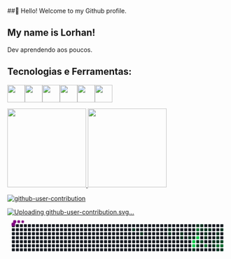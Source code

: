 ##👋 Hello! Welcome to my Github profile.
## My name is Lorhan!

Dev aprendendo aos poucos.

## Tecnologias e Ferramentas:
<img loading="lazy" src="https://cdn.jsdelivr.net/gh/devicons/devicon@latest/icons/css3/css3-plain.svg" width="40" height="40" /><img loading="lazy" src="https://cdn.jsdelivr.net/gh/devicons/devicon@latest/icons/java/java-original.svg" width="40" height="40" /><img loading="lazy" src="https://cdn.jsdelivr.net/gh/devicons/devicon@latest/icons/mysql/mysql-original.svg" width="40" height="40" /><img loading="lazy" src="https://cdn.jsdelivr.net/gh/devicons/devicon@latest/icons/railway/railway-original.svg" width="40" height="40" /><img loading="lazy" src="https://cdn.jsdelivr.net/gh/devicons/devicon@latest/icons/github/github-original.svg" width="40" height="40" /><img loading="lazy" src="https://cdn.jsdelivr.net/gh/devicons/devicon@latest/icons/html5/html5-original.svg" width="40" height="40" />
          
          
<div>
<a href="https://github.com/LorhanPierre">
<img loading="lazy" height="180em" src="https://github-readme-stats.vercel.app/api/top-langs/?username=LorhanPierre&layout=compact&langs_count=7&theme=dracula"/>
<img loading="lazy" height="180em" src="https://github-readme-stats.vercel.app/api?username=LorhanPierre&show_icons=true&theme=dracula&include_all_commits=true&count_private=true"/>
</div>          

![github-user-contribution](https://github.com/user-attachments/assets/cc407e07-1d17-42a4-a8b4-526b28bfa228)


![Uploading github-user-contribution.svg…]()
<svg viewBox="-16 -32 880 192" width="880" height="192" xmlns="http://www.w3.org/2000/svg"><desc>Generated with https://github.com/Platane/snk</desc><style>:root{--cb:#1b1f230a;--cs:purple;--ce:#161b22;--c0:#161b22;--c1:#01311f;--c2:#034525;--c3:#0f6d31;--c4:#00c647}.c{shape-rendering:geometricPrecision;fill:var(--ce);stroke-width:1px;stroke:var(--cb);animation:none 18100ms linear infinite;width:12px;height:12px}@keyframes c0{17.67%{fill:var(--c1)}17.69%,100%{fill:var(--ce)}}.c.c0{fill:var(--c1);animation-name:c0}@keyframes c1{19.33%{fill:var(--c1)}19.35%,100%{fill:var(--ce)}}.c.c1{fill:var(--c1);animation-name:c1}@keyframes c2{23.75%{fill:var(--c1)}23.77%,100%{fill:var(--ce)}}.c.c2{fill:var(--c1);animation-name:c2}@keyframes c3{23.19%{fill:var(--c1)}23.21%,100%{fill:var(--ce)}}.c.c3{fill:var(--c1);animation-name:c3}@keyframes c4{25.96%{fill:var(--c1)}25.98%,100%{fill:var(--ce)}}.c.c4{fill:var(--c1);animation-name:c4}@keyframes c5{26.51%{fill:var(--c1)}26.53%,100%{fill:var(--ce)}}.c.c5{fill:var(--c1);animation-name:c5}@keyframes c6{27.61%{fill:var(--c1)}27.63%,100%{fill:var(--ce)}}.c.c6{fill:var(--c1);animation-name:c6}@keyframes c7{28.17%{fill:var(--c1)}28.19%,100%{fill:var(--ce)}}.c.c7{fill:var(--c1);animation-name:c7}@keyframes c8{70.71%{fill:var(--c4)}70.73%,100%{fill:var(--ce)}}.c.c8{fill:var(--c4);animation-name:c8}@keyframes c9{71.26%{fill:var(--c4)}71.28%,100%{fill:var(--ce)}}.c.c9{fill:var(--c4);animation-name:c9}@keyframes ca{47.5%{fill:var(--c1)}47.52%,100%{fill:var(--ce)}}.c.ca{fill:var(--c1);animation-name:ca}@keyframes cb{30.38%{fill:var(--c1)}30.4%,100%{fill:var(--ce)}}.c.cb{fill:var(--c1);animation-name:cb}@keyframes cc{68.5%{fill:var(--c3)}68.52%,100%{fill:var(--ce)}}.c.cc{fill:var(--c3);animation-name:cc}@keyframes cd{54.69%{fill:var(--c2)}54.71%,100%{fill:var(--ce)}}.c.cd{fill:var(--c2);animation-name:cd}@keyframes ce{69.6%{fill:var(--c4)}69.62%,100%{fill:var(--ce)}}.c.ce{fill:var(--c4);animation-name:ce}@keyframes cf{51.37%{fill:var(--c1)}51.39%,100%{fill:var(--ce)}}.c.cf{fill:var(--c1);animation-name:cf}@keyframes cg{51.92%{fill:var(--c2)}51.94%,100%{fill:var(--ce)}}.c.cg{fill:var(--c2);animation-name:cg}@keyframes ch{30.93%{fill:var(--c1)}30.95%,100%{fill:var(--ce)}}.c.ch{fill:var(--c1);animation-name:ch}@keyframes ci{31.48%{fill:var(--c1)}31.5%,100%{fill:var(--ce)}}.c.ci{fill:var(--c1);animation-name:ci}@keyframes cj{50.82%{fill:var(--c2)}50.84%,100%{fill:var(--ce)}}.c.cj{fill:var(--c2);animation-name:cj}@keyframes ck{32.03%{fill:var(--c1)}32.05%,100%{fill:var(--ce)}}.c.ck{fill:var(--c1);animation-name:ck}@keyframes cl{33.69%{fill:var(--c1)}33.71%,100%{fill:var(--ce)}}.c.cl{fill:var(--c1);animation-name:cl}@keyframes cm{34.24%{fill:var(--c1)}34.26%,100%{fill:var(--ce)}}.c.cm{fill:var(--c1);animation-name:cm}@keyframes cn{65.18%{fill:var(--c3)}65.2%,100%{fill:var(--ce)}}.c.cn{fill:var(--c3);animation-name:cn}@keyframes co{32.59%{fill:var(--c1)}32.61%,100%{fill:var(--ce)}}.c.co{fill:var(--c1);animation-name:co}@keyframes cp{40.32%{fill:var(--c1)}40.34%,100%{fill:var(--ce)}}.c.cp{fill:var(--c1);animation-name:cp}@keyframes cq{40.87%{fill:var(--c1)}40.89%,100%{fill:var(--ce)}}.c.cq{fill:var(--c1);animation-name:cq}@keyframes cr{36.45%{fill:var(--c1)}36.47%,100%{fill:var(--ce)}}.c.cr{fill:var(--c1);animation-name:cr}@keyframes cs{35.9%{fill:var(--c1)}35.92%,100%{fill:var(--ce)}}.c.cs{fill:var(--c1);animation-name:cs}@keyframes ct{39.77%{fill:var(--c1)}39.79%,100%{fill:var(--ce)}}.c.ct{fill:var(--c1);animation-name:ct}@keyframes cu{63.53%{fill:var(--c3)}63.55%,100%{fill:var(--ce)}}.c.cu{fill:var(--c3);animation-name:cu}@keyframes cv{41.98%{fill:var(--c1)}42%,100%{fill:var(--ce)}}.c.cv{fill:var(--c1);animation-name:cv}@keyframes cw{37.56%{fill:var(--c1)}37.58%,100%{fill:var(--ce)}}.c.cw{fill:var(--c1);animation-name:cw}@keyframes cx{62.42%{fill:var(--c2)}62.44%,100%{fill:var(--ce)}}.c.cx{fill:var(--c2);animation-name:cx}@keyframes cy{62.97%{fill:var(--c3)}62.99%,100%{fill:var(--ce)}}.c.cy{fill:var(--c3);animation-name:cy}@keyframes cz{42.53%{fill:var(--c1)}42.55%,100%{fill:var(--ce)}}.c.cz{fill:var(--c1);animation-name:cz}.u{transform-origin:0 0;transform:scale(0,1);animation:none linear 18100ms infinite}@keyframes u0{17.67%{transform:scale(0.000,1)}17.69%,19.33%{transform:scale(0.042,1)}19.35%,23.19%{transform:scale(0.083,1)}23.21%,23.75%{transform:scale(0.125,1)}23.77%,25.96%{transform:scale(0.167,1)}25.98%,26.51%{transform:scale(0.208,1)}26.53%,27.61%{transform:scale(0.250,1)}27.63%,28.17%{transform:scale(0.292,1)}28.19%,30.38%{transform:scale(0.333,1)}30.4%,30.93%{transform:scale(0.375,1)}30.95%,31.48%{transform:scale(0.417,1)}31.5%,32.03%{transform:scale(0.458,1)}32.05%,32.59%{transform:scale(0.500,1)}32.61%,33.69%{transform:scale(0.542,1)}33.71%,34.24%{transform:scale(0.583,1)}34.26%,35.9%{transform:scale(0.625,1)}35.92%,36.45%{transform:scale(0.667,1)}36.47%,37.56%{transform:scale(0.708,1)}37.58%,39.77%{transform:scale(0.750,1)}39.79%,40.32%{transform:scale(0.792,1)}40.34%,40.87%{transform:scale(0.833,1)}40.89%,41.98%{transform:scale(0.875,1)}42%,42.53%{transform:scale(0.917,1)}42.55%,47.5%{transform:scale(0.958,1)}47.52%,100%{transform:scale(1.000,1)}}.u.u0{fill:var(--c1);animation-name:u0;transform-origin:0.0px 0}@keyframes u1{50.82%{transform:scale(0.000,1)}50.84%,100%{transform:scale(1.000,1)}}.u.u1{fill:var(--c2);animation-name:u1;transform-origin:565.3px 0}@keyframes u2{51.37%{transform:scale(0.000,1)}51.39%,100%{transform:scale(1.000,1)}}.u.u2{fill:var(--c1);animation-name:u2;transform-origin:588.9px 0}@keyframes u3{51.92%{transform:scale(0.000,1)}51.94%,54.69%{transform:scale(0.333,1)}54.71%,62.42%{transform:scale(0.667,1)}62.44%,100%{transform:scale(1.000,1)}}.u.u3{fill:var(--c2);animation-name:u3;transform-origin:612.4px 0}@keyframes u4{62.97%{transform:scale(0.000,1)}62.99%,63.53%{transform:scale(0.250,1)}63.55%,65.18%{transform:scale(0.500,1)}65.2%,68.5%{transform:scale(0.750,1)}68.52%,100%{transform:scale(1.000,1)}}.u.u4{fill:var(--c3);animation-name:u4;transform-origin:683.1px 0}@keyframes u5{69.6%{transform:scale(0.000,1)}69.62%,70.71%{transform:scale(0.333,1)}70.73%,71.26%{transform:scale(0.667,1)}71.28%,100%{transform:scale(1.000,1)}}.u.u5{fill:var(--c4);animation-name:u5;transform-origin:777.3px 0}.s{shape-rendering:geometricPrecision;fill:var(--cs);animation:none linear 18100ms infinite}@keyframes s0{0%,99.45%{transform:translate(0px,-16px)}0.55%{transform:translate(0px,0px)}17.13%{transform:translate(480px,0px)}17.68%{transform:translate(480px,16px)}18.78%{transform:translate(512px,16px)}19.34%{transform:translate(512px,32px)}23.2%{transform:translate(624px,32px)}23.76%{transform:translate(624px,16px)}25.41%{transform:translate(672px,16px)}26.52%{transform:translate(672px,48px)}28.18%,70.17%{transform:translate(720px,48px)}29.83%,56.35%{transform:translate(720px,0px)}30.94%{transform:translate(752px,0px)}31.49%{transform:translate(752px,16px)}32.6%{transform:translate(784px,16px)}33.15%{transform:translate(784px,32px)}33.7%{transform:translate(768px,32px)}34.25%{transform:translate(768px,48px)}35.91%{transform:translate(816px,48px)}36.46%{transform:translate(816px,32px)}37.02%{transform:translate(832px,32px)}37.57%{transform:translate(832px,16px)}38.12%{transform:translate(816px,16px)}39.78%{transform:translate(816px,64px)}40.33%{transform:translate(800px,64px)}41.44%{transform:translate(800px,96px)}42.54%{transform:translate(832px,96px)}43.09%{transform:translate(832px,112px)}43.65%{transform:translate(816px,112px)}44.2%{transform:translate(816px,96px)}47.51%{transform:translate(720px,96px)}48.07%{transform:translate(720px,112px)}48.62%{transform:translate(736px,112px)}49.17%{transform:translate(736px,96px)}49.72%{transform:translate(752px,96px)}50.83%{transform:translate(752px,64px)}51.38%{transform:translate(736px,64px)}51.93%{transform:translate(736px,80px)}52.49%{transform:translate(752px,80px)}54.14%{transform:translate(752px,32px)}55.25%{transform:translate(720px,32px)}60.22%{transform:translate(832px,0px)}62.98%{transform:translate(832px,80px)}65.19%{transform:translate(768px,80px)}67.4%{transform:translate(768px,16px)}68.51%{transform:translate(736px,16px)}69.61%{transform:translate(736px,48px)}71.27%{transform:translate(720px,80px)}92.82%{transform:translate(96px,80px)}94.48%{transform:translate(96px,32px)}95.03%{transform:translate(80px,32px)}96.13%{transform:translate(80px,0px)}97.24%{transform:translate(48px,0px)}97.79%{transform:translate(48px,-16px)}}.s.s0{transform:translate(0px,-16px);animation-name:s0}@keyframes s1{0%,99.45%{transform:translate(16px,-16px)}0.55%{transform:translate(0px,-16px)}1.1%{transform:translate(0px,0px)}17.68%{transform:translate(480px,0px)}18.23%{transform:translate(480px,16px)}19.34%{transform:translate(512px,16px)}19.89%{transform:translate(512px,32px)}23.76%{transform:translate(624px,32px)}24.31%{transform:translate(624px,16px)}25.97%{transform:translate(672px,16px)}27.07%{transform:translate(672px,48px)}28.73%,70.72%{transform:translate(720px,48px)}30.39%,56.91%{transform:translate(720px,0px)}31.49%{transform:translate(752px,0px)}32.04%{transform:translate(752px,16px)}33.15%{transform:translate(784px,16px)}33.7%{transform:translate(784px,32px)}34.25%{transform:translate(768px,32px)}34.81%{transform:translate(768px,48px)}36.46%{transform:translate(816px,48px)}37.02%{transform:translate(816px,32px)}37.57%{transform:translate(832px,32px)}38.12%{transform:translate(832px,16px)}38.67%{transform:translate(816px,16px)}40.33%{transform:translate(816px,64px)}40.88%{transform:translate(800px,64px)}41.99%{transform:translate(800px,96px)}43.09%{transform:translate(832px,96px)}43.65%{transform:translate(832px,112px)}44.2%{transform:translate(816px,112px)}44.75%{transform:translate(816px,96px)}48.07%{transform:translate(720px,96px)}48.62%{transform:translate(720px,112px)}49.17%{transform:translate(736px,112px)}49.72%{transform:translate(736px,96px)}50.28%{transform:translate(752px,96px)}51.38%{transform:translate(752px,64px)}51.93%{transform:translate(736px,64px)}52.49%{transform:translate(736px,80px)}53.04%{transform:translate(752px,80px)}54.7%{transform:translate(752px,32px)}55.8%{transform:translate(720px,32px)}60.77%{transform:translate(832px,0px)}63.54%{transform:translate(832px,80px)}65.75%{transform:translate(768px,80px)}67.96%{transform:translate(768px,16px)}69.06%{transform:translate(736px,16px)}70.17%{transform:translate(736px,48px)}71.82%{transform:translate(720px,80px)}93.37%{transform:translate(96px,80px)}95.03%{transform:translate(96px,32px)}95.58%{transform:translate(80px,32px)}96.69%{transform:translate(80px,0px)}97.79%{transform:translate(48px,0px)}98.34%{transform:translate(48px,-16px)}}.s.s1{transform:translate(16px,-16px);animation-name:s1}@keyframes s2{0%,99.45%{transform:translate(32px,-16px)}1.1%{transform:translate(0px,-16px)}1.66%{transform:translate(0px,0px)}18.23%{transform:translate(480px,0px)}18.78%{transform:translate(480px,16px)}19.89%{transform:translate(512px,16px)}20.44%{transform:translate(512px,32px)}24.31%{transform:translate(624px,32px)}24.86%{transform:translate(624px,16px)}26.52%{transform:translate(672px,16px)}27.62%{transform:translate(672px,48px)}29.28%,71.27%{transform:translate(720px,48px)}30.94%,57.46%{transform:translate(720px,0px)}32.04%{transform:translate(752px,0px)}32.6%{transform:translate(752px,16px)}33.7%{transform:translate(784px,16px)}34.25%{transform:translate(784px,32px)}34.81%{transform:translate(768px,32px)}35.36%{transform:translate(768px,48px)}37.02%{transform:translate(816px,48px)}37.57%{transform:translate(816px,32px)}38.12%{transform:translate(832px,32px)}38.67%{transform:translate(832px,16px)}39.23%{transform:translate(816px,16px)}40.88%{transform:translate(816px,64px)}41.44%{transform:translate(800px,64px)}42.54%{transform:translate(800px,96px)}43.65%{transform:translate(832px,96px)}44.2%{transform:translate(832px,112px)}44.75%{transform:translate(816px,112px)}45.3%{transform:translate(816px,96px)}48.62%{transform:translate(720px,96px)}49.17%{transform:translate(720px,112px)}49.72%{transform:translate(736px,112px)}50.28%{transform:translate(736px,96px)}50.83%{transform:translate(752px,96px)}51.93%{transform:translate(752px,64px)}52.49%{transform:translate(736px,64px)}53.04%{transform:translate(736px,80px)}53.59%{transform:translate(752px,80px)}55.25%{transform:translate(752px,32px)}56.35%{transform:translate(720px,32px)}61.33%{transform:translate(832px,0px)}64.09%{transform:translate(832px,80px)}66.3%{transform:translate(768px,80px)}68.51%{transform:translate(768px,16px)}69.61%{transform:translate(736px,16px)}70.72%{transform:translate(736px,48px)}72.38%{transform:translate(720px,80px)}93.92%{transform:translate(96px,80px)}95.58%{transform:translate(96px,32px)}96.13%{transform:translate(80px,32px)}97.24%{transform:translate(80px,0px)}98.34%{transform:translate(48px,0px)}98.9%{transform:translate(48px,-16px)}}.s.s2{transform:translate(32px,-16px);animation-name:s2}@keyframes s3{0%,99.45%{transform:translate(48px,-16px)}1.66%{transform:translate(0px,-16px)}2.21%{transform:translate(0px,0px)}18.78%{transform:translate(480px,0px)}19.34%{transform:translate(480px,16px)}20.44%{transform:translate(512px,16px)}20.99%{transform:translate(512px,32px)}24.86%{transform:translate(624px,32px)}25.41%{transform:translate(624px,16px)}27.07%{transform:translate(672px,16px)}28.18%{transform:translate(672px,48px)}29.83%,71.82%{transform:translate(720px,48px)}31.49%,58.01%{transform:translate(720px,0px)}32.6%{transform:translate(752px,0px)}33.15%{transform:translate(752px,16px)}34.25%{transform:translate(784px,16px)}34.81%{transform:translate(784px,32px)}35.36%{transform:translate(768px,32px)}35.91%{transform:translate(768px,48px)}37.57%{transform:translate(816px,48px)}38.12%{transform:translate(816px,32px)}38.67%{transform:translate(832px,32px)}39.23%{transform:translate(832px,16px)}39.78%{transform:translate(816px,16px)}41.44%{transform:translate(816px,64px)}41.99%{transform:translate(800px,64px)}43.09%{transform:translate(800px,96px)}44.2%{transform:translate(832px,96px)}44.75%{transform:translate(832px,112px)}45.3%{transform:translate(816px,112px)}45.86%{transform:translate(816px,96px)}49.17%{transform:translate(720px,96px)}49.72%{transform:translate(720px,112px)}50.28%{transform:translate(736px,112px)}50.83%{transform:translate(736px,96px)}51.38%{transform:translate(752px,96px)}52.49%{transform:translate(752px,64px)}53.04%{transform:translate(736px,64px)}53.59%{transform:translate(736px,80px)}54.14%{transform:translate(752px,80px)}55.8%{transform:translate(752px,32px)}56.91%{transform:translate(720px,32px)}61.88%{transform:translate(832px,0px)}64.64%{transform:translate(832px,80px)}66.85%{transform:translate(768px,80px)}69.06%{transform:translate(768px,16px)}70.17%{transform:translate(736px,16px)}71.27%{transform:translate(736px,48px)}72.93%{transform:translate(720px,80px)}94.48%{transform:translate(96px,80px)}96.13%{transform:translate(96px,32px)}96.69%{transform:translate(80px,32px)}97.79%{transform:translate(80px,0px)}98.9%{transform:translate(48px,0px)}}.s.s3{transform:translate(48px,-16px);animation-name:s3}</style><rect class="c" x="2" y="2" rx="2" ry="2"/><rect class="c" x="2" y="18" rx="2" ry="2"/><rect class="c" x="2" y="34" rx="2" ry="2"/><rect class="c" x="2" y="50" rx="2" ry="2"/><rect class="c" x="2" y="66" rx="2" ry="2"/><rect class="c" x="2" y="82" rx="2" ry="2"/><rect class="c" x="2" y="98" rx="2" ry="2"/><rect class="c" x="18" y="2" rx="2" ry="2"/><rect class="c" x="18" y="18" rx="2" ry="2"/><rect class="c" x="18" y="34" rx="2" ry="2"/><rect class="c" x="18" y="50" rx="2" ry="2"/><rect class="c" x="18" y="66" rx="2" ry="2"/><rect class="c" x="18" y="82" rx="2" ry="2"/><rect class="c" x="18" y="98" rx="2" ry="2"/><rect class="c" x="34" y="2" rx="2" ry="2"/><rect class="c" x="34" y="18" rx="2" ry="2"/><rect class="c" x="34" y="34" rx="2" ry="2"/><rect class="c" x="34" y="50" rx="2" ry="2"/><rect class="c" x="34" y="66" rx="2" ry="2"/><rect class="c" x="34" y="82" rx="2" ry="2"/><rect class="c" x="34" y="98" rx="2" ry="2"/><rect class="c" x="50" y="2" rx="2" ry="2"/><rect class="c" x="50" y="18" rx="2" ry="2"/><rect class="c" x="50" y="34" rx="2" ry="2"/><rect class="c" x="50" y="50" rx="2" ry="2"/><rect class="c" x="50" y="66" rx="2" ry="2"/><rect class="c" x="50" y="82" rx="2" ry="2"/><rect class="c" x="50" y="98" rx="2" ry="2"/><rect class="c" x="66" y="2" rx="2" ry="2"/><rect class="c" x="66" y="18" rx="2" ry="2"/><rect class="c" x="66" y="34" rx="2" ry="2"/><rect class="c" x="66" y="50" rx="2" ry="2"/><rect class="c" x="66" y="66" rx="2" ry="2"/><rect class="c" x="66" y="82" rx="2" ry="2"/><rect class="c" x="66" y="98" rx="2" ry="2"/><rect class="c" x="82" y="2" rx="2" ry="2"/><rect class="c" x="82" y="18" rx="2" ry="2"/><rect class="c" x="82" y="34" rx="2" ry="2"/><rect class="c" x="82" y="50" rx="2" ry="2"/><rect class="c" x="82" y="66" rx="2" ry="2"/><rect class="c" x="82" y="82" rx="2" ry="2"/><rect class="c" x="82" y="98" rx="2" ry="2"/><rect class="c" x="98" y="2" rx="2" ry="2"/><rect class="c" x="98" y="18" rx="2" ry="2"/><rect class="c" x="98" y="34" rx="2" ry="2"/><rect class="c" x="98" y="50" rx="2" ry="2"/><rect class="c" x="98" y="66" rx="2" ry="2"/><rect class="c" x="98" y="82" rx="2" ry="2"/><rect class="c" x="98" y="98" rx="2" ry="2"/><rect class="c" x="114" y="2" rx="2" ry="2"/><rect class="c" x="114" y="18" rx="2" ry="2"/><rect class="c" x="114" y="34" rx="2" ry="2"/><rect class="c" x="114" y="50" rx="2" ry="2"/><rect class="c" x="114" y="66" rx="2" ry="2"/><rect class="c" x="114" y="82" rx="2" ry="2"/><rect class="c" x="114" y="98" rx="2" ry="2"/><rect class="c" x="130" y="2" rx="2" ry="2"/><rect class="c" x="130" y="18" rx="2" ry="2"/><rect class="c" x="130" y="34" rx="2" ry="2"/><rect class="c" x="130" y="50" rx="2" ry="2"/><rect class="c" x="130" y="66" rx="2" ry="2"/><rect class="c" x="130" y="82" rx="2" ry="2"/><rect class="c" x="130" y="98" rx="2" ry="2"/><rect class="c" x="146" y="2" rx="2" ry="2"/><rect class="c" x="146" y="18" rx="2" ry="2"/><rect class="c" x="146" y="34" rx="2" ry="2"/><rect class="c" x="146" y="50" rx="2" ry="2"/><rect class="c" x="146" y="66" rx="2" ry="2"/><rect class="c" x="146" y="82" rx="2" ry="2"/><rect class="c" x="146" y="98" rx="2" ry="2"/><rect class="c" x="162" y="2" rx="2" ry="2"/><rect class="c" x="162" y="18" rx="2" ry="2"/><rect class="c" x="162" y="34" rx="2" ry="2"/><rect class="c" x="162" y="50" rx="2" ry="2"/><rect class="c" x="162" y="66" rx="2" ry="2"/><rect class="c" x="162" y="82" rx="2" ry="2"/><rect class="c" x="162" y="98" rx="2" ry="2"/><rect class="c" x="178" y="2" rx="2" ry="2"/><rect class="c" x="178" y="18" rx="2" ry="2"/><rect class="c" x="178" y="34" rx="2" ry="2"/><rect class="c" x="178" y="50" rx="2" ry="2"/><rect class="c" x="178" y="66" rx="2" ry="2"/><rect class="c" x="178" y="82" rx="2" ry="2"/><rect class="c" x="178" y="98" rx="2" ry="2"/><rect class="c" x="194" y="2" rx="2" ry="2"/><rect class="c" x="194" y="18" rx="2" ry="2"/><rect class="c" x="194" y="34" rx="2" ry="2"/><rect class="c" x="194" y="50" rx="2" ry="2"/><rect class="c" x="194" y="66" rx="2" ry="2"/><rect class="c" x="194" y="82" rx="2" ry="2"/><rect class="c" x="194" y="98" rx="2" ry="2"/><rect class="c" x="210" y="2" rx="2" ry="2"/><rect class="c" x="210" y="18" rx="2" ry="2"/><rect class="c" x="210" y="34" rx="2" ry="2"/><rect class="c" x="210" y="50" rx="2" ry="2"/><rect class="c" x="210" y="66" rx="2" ry="2"/><rect class="c" x="210" y="82" rx="2" ry="2"/><rect class="c" x="210" y="98" rx="2" ry="2"/><rect class="c" x="226" y="2" rx="2" ry="2"/><rect class="c" x="226" y="18" rx="2" ry="2"/><rect class="c" x="226" y="34" rx="2" ry="2"/><rect class="c" x="226" y="50" rx="2" ry="2"/><rect class="c" x="226" y="66" rx="2" ry="2"/><rect class="c" x="226" y="82" rx="2" ry="2"/><rect class="c" x="226" y="98" rx="2" ry="2"/><rect class="c" x="242" y="2" rx="2" ry="2"/><rect class="c" x="242" y="18" rx="2" ry="2"/><rect class="c" x="242" y="34" rx="2" ry="2"/><rect class="c" x="242" y="50" rx="2" ry="2"/><rect class="c" x="242" y="66" rx="2" ry="2"/><rect class="c" x="242" y="82" rx="2" ry="2"/><rect class="c" x="242" y="98" rx="2" ry="2"/><rect class="c" x="258" y="2" rx="2" ry="2"/><rect class="c" x="258" y="18" rx="2" ry="2"/><rect class="c" x="258" y="34" rx="2" ry="2"/><rect class="c" x="258" y="50" rx="2" ry="2"/><rect class="c" x="258" y="66" rx="2" ry="2"/><rect class="c" x="258" y="82" rx="2" ry="2"/><rect class="c" x="258" y="98" rx="2" ry="2"/><rect class="c" x="274" y="2" rx="2" ry="2"/><rect class="c" x="274" y="18" rx="2" ry="2"/><rect class="c" x="274" y="34" rx="2" ry="2"/><rect class="c" x="274" y="50" rx="2" ry="2"/><rect class="c" x="274" y="66" rx="2" ry="2"/><rect class="c" x="274" y="82" rx="2" ry="2"/><rect class="c" x="274" y="98" rx="2" ry="2"/><rect class="c" x="290" y="2" rx="2" ry="2"/><rect class="c" x="290" y="18" rx="2" ry="2"/><rect class="c" x="290" y="34" rx="2" ry="2"/><rect class="c" x="290" y="50" rx="2" ry="2"/><rect class="c" x="290" y="66" rx="2" ry="2"/><rect class="c" x="290" y="82" rx="2" ry="2"/><rect class="c" x="290" y="98" rx="2" ry="2"/><rect class="c" x="306" y="2" rx="2" ry="2"/><rect class="c" x="306" y="18" rx="2" ry="2"/><rect class="c" x="306" y="34" rx="2" ry="2"/><rect class="c" x="306" y="50" rx="2" ry="2"/><rect class="c" x="306" y="66" rx="2" ry="2"/><rect class="c" x="306" y="82" rx="2" ry="2"/><rect class="c" x="306" y="98" rx="2" ry="2"/><rect class="c" x="322" y="2" rx="2" ry="2"/><rect class="c" x="322" y="18" rx="2" ry="2"/><rect class="c" x="322" y="34" rx="2" ry="2"/><rect class="c" x="322" y="50" rx="2" ry="2"/><rect class="c" x="322" y="66" rx="2" ry="2"/><rect class="c" x="322" y="82" rx="2" ry="2"/><rect class="c" x="322" y="98" rx="2" ry="2"/><rect class="c" x="338" y="2" rx="2" ry="2"/><rect class="c" x="338" y="18" rx="2" ry="2"/><rect class="c" x="338" y="34" rx="2" ry="2"/><rect class="c" x="338" y="50" rx="2" ry="2"/><rect class="c" x="338" y="66" rx="2" ry="2"/><rect class="c" x="338" y="82" rx="2" ry="2"/><rect class="c" x="338" y="98" rx="2" ry="2"/><rect class="c" x="354" y="2" rx="2" ry="2"/><rect class="c" x="354" y="18" rx="2" ry="2"/><rect class="c" x="354" y="34" rx="2" ry="2"/><rect class="c" x="354" y="50" rx="2" ry="2"/><rect class="c" x="354" y="66" rx="2" ry="2"/><rect class="c" x="354" y="82" rx="2" ry="2"/><rect class="c" x="354" y="98" rx="2" ry="2"/><rect class="c" x="370" y="2" rx="2" ry="2"/><rect class="c" x="370" y="18" rx="2" ry="2"/><rect class="c" x="370" y="34" rx="2" ry="2"/><rect class="c" x="370" y="50" rx="2" ry="2"/><rect class="c" x="370" y="66" rx="2" ry="2"/><rect class="c" x="370" y="82" rx="2" ry="2"/><rect class="c" x="370" y="98" rx="2" ry="2"/><rect class="c" x="386" y="2" rx="2" ry="2"/><rect class="c" x="386" y="18" rx="2" ry="2"/><rect class="c" x="386" y="34" rx="2" ry="2"/><rect class="c" x="386" y="50" rx="2" ry="2"/><rect class="c" x="386" y="66" rx="2" ry="2"/><rect class="c" x="386" y="82" rx="2" ry="2"/><rect class="c" x="386" y="98" rx="2" ry="2"/><rect class="c" x="402" y="2" rx="2" ry="2"/><rect class="c" x="402" y="18" rx="2" ry="2"/><rect class="c" x="402" y="34" rx="2" ry="2"/><rect class="c" x="402" y="50" rx="2" ry="2"/><rect class="c" x="402" y="66" rx="2" ry="2"/><rect class="c" x="402" y="82" rx="2" ry="2"/><rect class="c" x="402" y="98" rx="2" ry="2"/><rect class="c" x="418" y="2" rx="2" ry="2"/><rect class="c" x="418" y="18" rx="2" ry="2"/><rect class="c" x="418" y="34" rx="2" ry="2"/><rect class="c" x="418" y="50" rx="2" ry="2"/><rect class="c" x="418" y="66" rx="2" ry="2"/><rect class="c" x="418" y="82" rx="2" ry="2"/><rect class="c" x="418" y="98" rx="2" ry="2"/><rect class="c" x="434" y="2" rx="2" ry="2"/><rect class="c" x="434" y="18" rx="2" ry="2"/><rect class="c" x="434" y="34" rx="2" ry="2"/><rect class="c" x="434" y="50" rx="2" ry="2"/><rect class="c" x="434" y="66" rx="2" ry="2"/><rect class="c" x="434" y="82" rx="2" ry="2"/><rect class="c" x="434" y="98" rx="2" ry="2"/><rect class="c" x="450" y="2" rx="2" ry="2"/><rect class="c" x="450" y="18" rx="2" ry="2"/><rect class="c" x="450" y="34" rx="2" ry="2"/><rect class="c" x="450" y="50" rx="2" ry="2"/><rect class="c" x="450" y="66" rx="2" ry="2"/><rect class="c" x="450" y="82" rx="2" ry="2"/><rect class="c" x="450" y="98" rx="2" ry="2"/><rect class="c" x="466" y="2" rx="2" ry="2"/><rect class="c" x="466" y="18" rx="2" ry="2"/><rect class="c" x="466" y="34" rx="2" ry="2"/><rect class="c" x="466" y="50" rx="2" ry="2"/><rect class="c" x="466" y="66" rx="2" ry="2"/><rect class="c" x="466" y="82" rx="2" ry="2"/><rect class="c" x="466" y="98" rx="2" ry="2"/><rect class="c" x="482" y="2" rx="2" ry="2"/><rect class="c c0" x="482" y="18" rx="2" ry="2"/><rect class="c" x="482" y="34" rx="2" ry="2"/><rect class="c" x="482" y="50" rx="2" ry="2"/><rect class="c" x="482" y="66" rx="2" ry="2"/><rect class="c" x="482" y="82" rx="2" ry="2"/><rect class="c" x="482" y="98" rx="2" ry="2"/><rect class="c" x="498" y="2" rx="2" ry="2"/><rect class="c" x="498" y="18" rx="2" ry="2"/><rect class="c" x="498" y="34" rx="2" ry="2"/><rect class="c" x="498" y="50" rx="2" ry="2"/><rect class="c" x="498" y="66" rx="2" ry="2"/><rect class="c" x="498" y="82" rx="2" ry="2"/><rect class="c" x="498" y="98" rx="2" ry="2"/><rect class="c" x="514" y="2" rx="2" ry="2"/><rect class="c" x="514" y="18" rx="2" ry="2"/><rect class="c c1" x="514" y="34" rx="2" ry="2"/><rect class="c" x="514" y="50" rx="2" ry="2"/><rect class="c" x="514" y="66" rx="2" ry="2"/><rect class="c" x="514" y="82" rx="2" ry="2"/><rect class="c" x="514" y="98" rx="2" ry="2"/><rect class="c" x="530" y="2" rx="2" ry="2"/><rect class="c" x="530" y="18" rx="2" ry="2"/><rect class="c" x="530" y="34" rx="2" ry="2"/><rect class="c" x="530" y="50" rx="2" ry="2"/><rect class="c" x="530" y="66" rx="2" ry="2"/><rect class="c" x="530" y="82" rx="2" ry="2"/><rect class="c" x="530" y="98" rx="2" ry="2"/><rect class="c" x="546" y="2" rx="2" ry="2"/><rect class="c" x="546" y="18" rx="2" ry="2"/><rect class="c" x="546" y="34" rx="2" ry="2"/><rect class="c" x="546" y="50" rx="2" ry="2"/><rect class="c" x="546" y="66" rx="2" ry="2"/><rect class="c" x="546" y="82" rx="2" ry="2"/><rect class="c" x="546" y="98" rx="2" ry="2"/><rect class="c" x="562" y="2" rx="2" ry="2"/><rect class="c" x="562" y="18" rx="2" ry="2"/><rect class="c" x="562" y="34" rx="2" ry="2"/><rect class="c" x="562" y="50" rx="2" ry="2"/><rect class="c" x="562" y="66" rx="2" ry="2"/><rect class="c" x="562" y="82" rx="2" ry="2"/><rect class="c" x="562" y="98" rx="2" ry="2"/><rect class="c" x="578" y="2" rx="2" ry="2"/><rect class="c" x="578" y="18" rx="2" ry="2"/><rect class="c" x="578" y="34" rx="2" ry="2"/><rect class="c" x="578" y="50" rx="2" ry="2"/><rect class="c" x="578" y="66" rx="2" ry="2"/><rect class="c" x="578" y="82" rx="2" ry="2"/><rect class="c" x="578" y="98" rx="2" ry="2"/><rect class="c" x="594" y="2" rx="2" ry="2"/><rect class="c" x="594" y="18" rx="2" ry="2"/><rect class="c" x="594" y="34" rx="2" ry="2"/><rect class="c" x="594" y="50" rx="2" ry="2"/><rect class="c" x="594" y="66" rx="2" ry="2"/><rect class="c" x="594" y="82" rx="2" ry="2"/><rect class="c" x="594" y="98" rx="2" ry="2"/><rect class="c" x="610" y="2" rx="2" ry="2"/><rect class="c" x="610" y="18" rx="2" ry="2"/><rect class="c" x="610" y="34" rx="2" ry="2"/><rect class="c" x="610" y="50" rx="2" ry="2"/><rect class="c" x="610" y="66" rx="2" ry="2"/><rect class="c" x="610" y="82" rx="2" ry="2"/><rect class="c" x="610" y="98" rx="2" ry="2"/><rect class="c" x="626" y="2" rx="2" ry="2"/><rect class="c c2" x="626" y="18" rx="2" ry="2"/><rect class="c c3" x="626" y="34" rx="2" ry="2"/><rect class="c" x="626" y="50" rx="2" ry="2"/><rect class="c" x="626" y="66" rx="2" ry="2"/><rect class="c" x="626" y="82" rx="2" ry="2"/><rect class="c" x="626" y="98" rx="2" ry="2"/><rect class="c" x="642" y="2" rx="2" ry="2"/><rect class="c" x="642" y="18" rx="2" ry="2"/><rect class="c" x="642" y="34" rx="2" ry="2"/><rect class="c" x="642" y="50" rx="2" ry="2"/><rect class="c" x="642" y="66" rx="2" ry="2"/><rect class="c" x="642" y="82" rx="2" ry="2"/><rect class="c" x="642" y="98" rx="2" ry="2"/><rect class="c" x="658" y="2" rx="2" ry="2"/><rect class="c" x="658" y="18" rx="2" ry="2"/><rect class="c" x="658" y="34" rx="2" ry="2"/><rect class="c" x="658" y="50" rx="2" ry="2"/><rect class="c" x="658" y="66" rx="2" ry="2"/><rect class="c" x="658" y="82" rx="2" ry="2"/><rect class="c" x="658" y="98" rx="2" ry="2"/><rect class="c" x="674" y="2" rx="2" ry="2"/><rect class="c" x="674" y="18" rx="2" ry="2"/><rect class="c c4" x="674" y="34" rx="2" ry="2"/><rect class="c c5" x="674" y="50" rx="2" ry="2"/><rect class="c" x="674" y="66" rx="2" ry="2"/><rect class="c" x="674" y="82" rx="2" ry="2"/><rect class="c" x="674" y="98" rx="2" ry="2"/><rect class="c" x="690" y="2" rx="2" ry="2"/><rect class="c" x="690" y="18" rx="2" ry="2"/><rect class="c" x="690" y="34" rx="2" ry="2"/><rect class="c" x="690" y="50" rx="2" ry="2"/><rect class="c" x="690" y="66" rx="2" ry="2"/><rect class="c" x="690" y="82" rx="2" ry="2"/><rect class="c" x="690" y="98" rx="2" ry="2"/><rect class="c" x="706" y="2" rx="2" ry="2"/><rect class="c" x="706" y="18" rx="2" ry="2"/><rect class="c" x="706" y="34" rx="2" ry="2"/><rect class="c c6" x="706" y="50" rx="2" ry="2"/><rect class="c" x="706" y="66" rx="2" ry="2"/><rect class="c" x="706" y="82" rx="2" ry="2"/><rect class="c" x="706" y="98" rx="2" ry="2"/><rect class="c" x="722" y="2" rx="2" ry="2"/><rect class="c" x="722" y="18" rx="2" ry="2"/><rect class="c" x="722" y="34" rx="2" ry="2"/><rect class="c c7" x="722" y="50" rx="2" ry="2"/><rect class="c c8" x="722" y="66" rx="2" ry="2"/><rect class="c c9" x="722" y="82" rx="2" ry="2"/><rect class="c ca" x="722" y="98" rx="2" ry="2"/><rect class="c cb" x="738" y="2" rx="2" ry="2"/><rect class="c cc" x="738" y="18" rx="2" ry="2"/><rect class="c cd" x="738" y="34" rx="2" ry="2"/><rect class="c ce" x="738" y="50" rx="2" ry="2"/><rect class="c cf" x="738" y="66" rx="2" ry="2"/><rect class="c cg" x="738" y="82" rx="2" ry="2"/><rect class="c" x="738" y="98" rx="2" ry="2"/><rect class="c ch" x="754" y="2" rx="2" ry="2"/><rect class="c ci" x="754" y="18" rx="2" ry="2"/><rect class="c" x="754" y="34" rx="2" ry="2"/><rect class="c" x="754" y="50" rx="2" ry="2"/><rect class="c cj" x="754" y="66" rx="2" ry="2"/><rect class="c" x="754" y="82" rx="2" ry="2"/><rect class="c" x="754" y="98" rx="2" ry="2"/><rect class="c" x="770" y="2" rx="2" ry="2"/><rect class="c ck" x="770" y="18" rx="2" ry="2"/><rect class="c cl" x="770" y="34" rx="2" ry="2"/><rect class="c cm" x="770" y="50" rx="2" ry="2"/><rect class="c" x="770" y="66" rx="2" ry="2"/><rect class="c cn" x="770" y="82" rx="2" ry="2"/><rect class="c" x="770" y="98" rx="2" ry="2"/><rect class="c" x="786" y="2" rx="2" ry="2"/><rect class="c co" x="786" y="18" rx="2" ry="2"/><rect class="c" x="786" y="34" rx="2" ry="2"/><rect class="c" x="786" y="50" rx="2" ry="2"/><rect class="c" x="786" y="66" rx="2" ry="2"/><rect class="c" x="786" y="82" rx="2" ry="2"/><rect class="c" x="786" y="98" rx="2" ry="2"/><rect class="c" x="802" y="2" rx="2" ry="2"/><rect class="c" x="802" y="18" rx="2" ry="2"/><rect class="c" x="802" y="34" rx="2" ry="2"/><rect class="c" x="802" y="50" rx="2" ry="2"/><rect class="c cp" x="802" y="66" rx="2" ry="2"/><rect class="c cq" x="802" y="82" rx="2" ry="2"/><rect class="c" x="802" y="98" rx="2" ry="2"/><rect class="c" x="818" y="2" rx="2" ry="2"/><rect class="c" x="818" y="18" rx="2" ry="2"/><rect class="c cr" x="818" y="34" rx="2" ry="2"/><rect class="c cs" x="818" y="50" rx="2" ry="2"/><rect class="c ct" x="818" y="66" rx="2" ry="2"/><rect class="c cu" x="818" y="82" rx="2" ry="2"/><rect class="c cv" x="818" y="98" rx="2" ry="2"/><rect class="c" x="834" y="2" rx="2" ry="2"/><rect class="c cw" x="834" y="18" rx="2" ry="2"/><rect class="c" x="834" y="34" rx="2" ry="2"/><rect class="c" x="834" y="50" rx="2" ry="2"/><rect class="c cx" x="834" y="66" rx="2" ry="2"/><rect class="c cy" x="834" y="82" rx="2" ry="2"/><rect class="c cz" x="834" y="98" rx="2" ry="2"/><rect class="u u0" height="12" width="565.9" x="0.0" y="144"/><rect class="u u1" height="12" width="24.2" x="565.3" y="144"/><rect class="u u2" height="12" width="24.2" x="588.9" y="144"/><rect class="u u3" height="12" width="71.3" x="612.4" y="144"/><rect class="u u4" height="12" width="94.8" x="683.1" y="144"/><rect class="u u5" height="12" width="71.3" x="777.3" y="144"/><rect class="s s0" x="0.8" y="0.8" width="14.4" height="14.4" rx="4.5" ry="4.5"/><rect class="s s1" x="1.8" y="1.8" width="12.3" height="12.3" rx="4.1" ry="4.1"/><rect class="s s2" x="2.6" y="2.6" width="10.8" height="10.8" rx="3.6" ry="3.6"/><rect class="s s3" x="3.0" y="3.0" width="9.9" height="9.9" rx="3.3" ry="3.3"/></svg>
